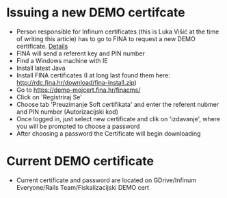 # Issuing a new DEMO certifcate

- Person responsible for Infinum certificates (this is Luka Višić at the time of writing this article) has to go to FINA to request a new DEMO certificate. [Details](http://www.fina.hr/Default.aspx?sec=1542)
- FINA will send a referent key and PIN number
- Find a Windows machine with IE
- Install latest Java
- Install FINA certificates (I at long last found them here: http://rdc.fina.hr/download/fina-install.zip)
- Go to https://demo-mojcert.fina.hr/finacms/
- Click on 'Registriraj Se'
- Choose tab 'Preuzimanje Soft certifikata' and enter the referent nubmer and PIN number (Autorizacijski kod)
- Once logged in, just select new certificate and clik on 'izdavanje', where you will be prompted to choose a password
- After choosing a password the Certificate will begin downloading

# Current DEMO certificate

- Current certificate and password are located on GDrive/Infinum Everyone/Rails Team/Fiskalizacijski DEMO cert
